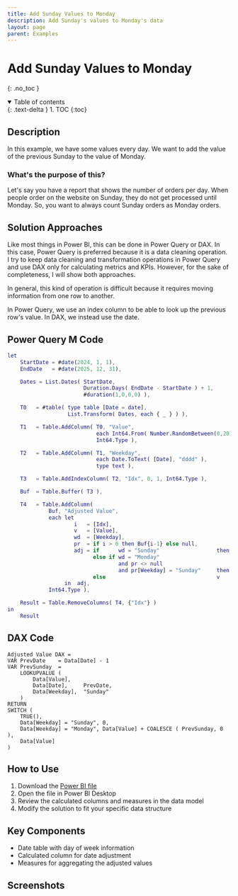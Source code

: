 ```yaml
---
title: Add Sunday Values to Monday
description: Add Sunday's values to Monday's data
layout: page
parent: Examples
---
```


# Add Sunday Values to Monday
{: .no_toc }

<details open markdown="block">
  <summary>
    Table of contents
  </summary>
  {: .text-delta }
1. TOC
{:toc}
</details>

## Description
In this example, we have some values every day. We want to add the value of the previous Sunday to the value of Monday.

### What's the purpose of this?

Let's say you have a report that shows the number of orders per day. When people order on the website on Sunday, they do not get processed until Monday. So, you want to always count Sunday orders as Monday orders.

## Solution Approaches
Like most things in Power BI, this can be done in Power Query or DAX. In this case, Power Query is preferred because it is a data cleaning operation. I try to keep data cleaning and transformation operations in Power Query and use DAX only for calculating metrics and KPIs. However, for the sake of completeness, I will show both approaches.

In general, this kind of operation is difficult because it requires moving information from one row to another.

In Power Query, we use an index column to be able to look up the previous row's value. In DAX, we instead use the date.

## Power Query M Code
```m
let
    StartDate = #date(2024, 1, 1),
    EndDate   = #date(2025, 12, 31),

    Dates = List.Dates( StartDate,
                        Duration.Days( EndDate - StartDate ) + 1,
                        #duration(1,0,0,0) ),

    T0   = #table( type table [Date = date],
                   List.Transform( Dates, each { _ } ) ),

    T1   = Table.AddColumn( T0, "Value",
                            each Int64.From( Number.RandomBetween(0,20) ),
                            Int64.Type ),

    T2   = Table.AddColumn( T1, "Weekday",
                            each Date.ToText( [Date], "dddd" ),
                            type text ),

    T3   = Table.AddIndexColumn( T2, "Idx", 0, 1, Int64.Type ),

    Buf  = Table.Buffer( T3 ),

    T4   = Table.AddColumn(
             Buf, "Adjusted Value",
             each let
                     i   = [Idx],
                     v   = [Value],
                     wd  = [Weekday],
                     pr  = if i > 0 then Buf{i-1} else null,
                     adj = if      wd = "Sunday"                  then 0
                           else if wd = "Monday"
                                   and pr <> null
                                   and pr[Weekday] = "Sunday"     then v + pr[Value]
                           else                                   v
                  in  adj,
             Int64.Type ),

    Result = Table.RemoveColumns( T4, {"Idx"} )
in
    Result
```

## DAX Code
```DAX
Adjusted Value DAX =
VAR PrevDate    = Data[Date] - 1
VAR PrevSunday  =
    LOOKUPVALUE (
        Data[Value],
        Data[Date],     PrevDate,
        Data[Weekday],  "Sunday"
    )
RETURN
SWITCH (
    TRUE(),
    Data[Weekday] = "Sunday", 0,
    Data[Weekday] = "Monday", Data[Value] + COALESCE ( PrevSunday, 0 ),
    Data[Value]
)
```

## How to Use
1. Download the [Power BI file](AddSundayValuesToMondayExample.pbix)
2. Open the file in Power BI Desktop
3. Review the calculated columns and measures in the data model
4. Modify the solution to fit your specific data structure

## Key Components
- Date table with day of week information
- Calculated column for date adjustment
- Measures for aggregating the adjusted values

## Screenshots
<!-- Add screenshots here -->
<!-- Example:
![Date Table Structure](/assets/img/add-sunday-values/date-table.png)
![Calculated Column](/assets/img/add-sunday-values/calculated-column.png)
![Final Result](/assets/img/add-sunday-values/result.png)
-->
